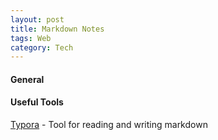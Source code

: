 ```yaml
---
layout: post
title: Markdown Notes
tags: Web
category: Tech
---
```


#### General ####


#### Useful Tools ####

[Typora](https://www.typora.io/) - Tool for reading and writing markdown  
